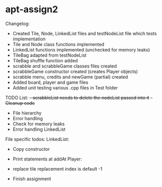 # apt-assign2

Changelog:
- Created Tile, Node, LinkedList files and testNodeList file which tests implementation
- Tile and Node class functions implemented
- LinkedList functions implemented (unchecked for memory leaks)
- TileBag adapted from testNodeList
- TileBag shuffle function added
- scrabble and scrabbleGame classes files created
- scrabbleGame constructor created (creates Player objects)
- scrabble menu, credits and newGame (partial) created
- Added board, player and game files
- Added unit testing various .cpp files in Test folder


TODO List:
~~- scrabbleList needs to delete the nodeList passed into it~~
~~- Cleanup code~~
- File hierarchy
- Error handling
- Check for memory leaks
- Error handling LinkedList

File specific todos:
LinkedList:
- Copy constructor
- Print statements at addAt
Player:
- replace tile replacement index is default -1


- Finish assignment
